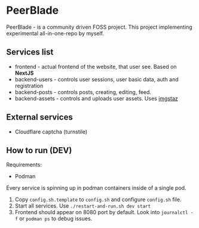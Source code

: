 # PeerBlade
PeerBlade - is a community driven FOSS project.
This project implementing experimental all-in-one-repo by myself.

## Services list
- frontend - actual frontend of the website, that user see. Based on **NextJS**
- backend-users - controls user sessions, user basic data, auth and registration
- backend-posts - controls posts, creating, editing, feed.
- backend-assets - controls and uploads user assets. Uses [imgstaz](https://github.com/cyberfrogg/imgstaz)

## External services
* Cloudflare captcha (turnstile)

## How to run (DEV)

Requirements:
- Podman

Every service is spinning up in podman containers inside of a single pod.

1. Copy `config.sh.template` to `config.sh` and configure `config.sh` file.
2. Start all services. Use `./restart-and-run.sh dev start`
3. Frontend should appear on 8080 port by default. Look into `journalctl -f` or `podman ps` to debug issues.

